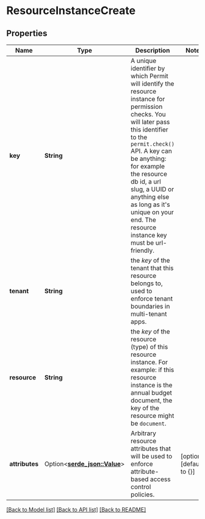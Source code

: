 # ResourceInstanceCreate

## Properties

Name | Type | Description | Notes
------------ | ------------- | ------------- | -------------
**key** | **String** | A unique identifier by which Permit will identify the resource instance for permission checks. You will later pass this identifier to the `permit.check()` API. A key can be anything: for example the resource db id, a url slug, a UUID or anything else as long as it's unique on your end. The resource instance key must be url-friendly. | 
**tenant** | **String** | the *key* of the tenant that this resource belongs to, used to enforce tenant boundaries in multi-tenant apps. | 
**resource** | **String** | the *key* of the resource (type) of this resource instance. For example: if this resource instance is the annual budget document, the key of the resource might be `document`. | 
**attributes** | Option<[**serde_json::Value**](.md)> | Arbitrary resource attributes that will be used to enforce attribute-based access control policies. | [optional][default to {}]

[[Back to Model list]](../README.md#documentation-for-models) [[Back to API list]](../README.md#documentation-for-api-endpoints) [[Back to README]](../README.md)


